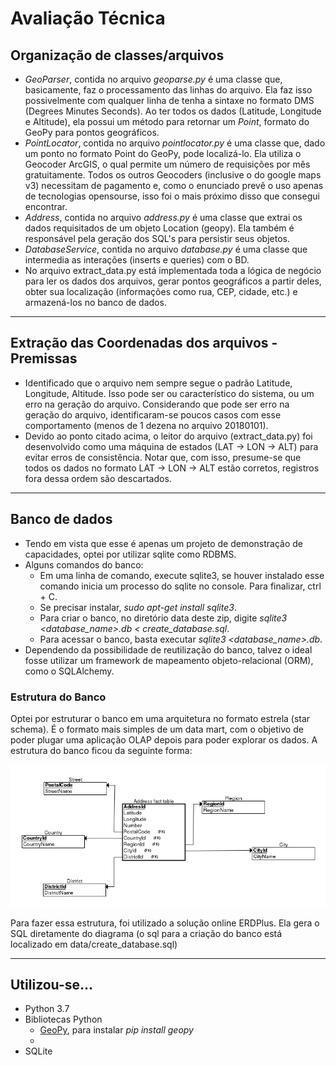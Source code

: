 # Avaliação Técnica

## Organização de classes/arquivos
* _GeoParser_, contida no arquivo _geoparse.py_ é uma classe que, basicamente, faz o processamento das linhas do arquivo. Ela faz isso possivelmente com qualquer linha de tenha a sintaxe no formato DMS (Degrees Minutes Seconds). Ao ter todos os dados (Latitude, Longitude e Altitude), ela possui um método para retornar um *Point*, formato do GeoPy para pontos geográficos.
* _PointLocator_, contida no arquivo _pointlocator.py_ é uma classe que, dado um ponto no formato Point do GeoPy, pode localizá-lo. Ela utiliza o Geocoder ArcGIS, o qual permite um número de requisições por mês gratuitamente. Todos os outros Geocoders (inclusive o do google maps v3) necessitam de pagamento e, como o enunciado prevê o uso apenas de tecnologias opensourse, isso foi o mais próximo disso que consegui encontrar.
* _Address_, contida no arquivo _address.py_ é uma classe que extrai os dados requisitados de um objeto Location (geopy). Ela também é responsável pela geração dos SQL's para persistir seus objetos.
* _DatabaseService_, contida no arquivo _database.py_ é uma classe que intermedia as interações (inserts e queries) com o BD.
* No arquivo extract_data.py está implementada toda a lógica de negócio para ler os dados dos arquivos, gerar pontos geográficos a partir deles, obter sua localização (informações como rua, CEP, cidade, etc.) e armazená-los no banco de dados.
---

## Extração das Coordenadas dos arquivos - Premissas
* Identificado que o arquivo nem sempre segue o padrão Latitude, Longitude, Altitude. Isso pode ser ou característico do sistema, ou um erro na geração do arquivo. Considerando que pode ser erro na geração do arquivo, identificaram-se poucos casos com esse comportamento (menos de 1 dezena no arquivo 20180101).
* Devido ao ponto citado acima, o leitor do arquivo (extract_data.py) foi desenvolvido como uma máquina de estados (LAT -> LON -> ALT) para evitar erros de consistência. Notar que, com isso, presume-se que todos os dados no formato LAT -> LON -> ALT estão corretos, registros fora dessa ordem são descartados.

---

## Banco de dados
* Tendo em vista que esse é apenas um projeto de demonstração de capacidades, optei por utilizar sqlite como RDBMS.
* Alguns comandos do banco:
    - Em uma linha de comando, execute sqlite3, se houver instalado esse comando inicia um processo do sqlite no console. Para finalizar, ctrl + C.
    - Se precisar instalar, _sudo apt-get install sqlite3_.
    - Para criar o banco, no diretório data deste zip, digite _sqlite3 <database_name>.db < create_database.sql_.
    - Para acessar o banco, basta executar _sqlite3 <database_name>.db_.
* Dependendo da possibilidade de reutilização do banco, talvez o ideal fosse utilizar um framework de mapeamento objeto-relacional (ORM), como o SQLAlchemy.

### Estrutura do Banco

Optei por estruturar o banco em uma arquitetura no formato estrela (star schema). É o formato mais simples de um data mart, com o objetivo de poder plugar uma aplicação OLAP depois para poder explorar os dados. A estrutura do banco ficou da seguinte forma:

![Estrutura do banco](erdplus-diagram.png)

Para fazer essa estrutura, foi utilizado a solução online ERDPlus.
Ela gera o SQL diretamente do diagrama (o sql para a criação do banco está localizado em data/create_database.sql)

---

## Utilizou-se...
* Python 3.7
* Bibliotecas Python
    * [GeoPy](https://geopy.readthedocs.io), para instalar _pip install geopy_
    *
* SQLite
